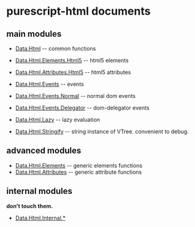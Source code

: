 purescript-html documents
===

main modules
---
* [Data.Html](Data/Html.md) -- common functions
* [Data.Html.Elements.Html5](Data/Html/Elements/Html5.md) -- html5 elements
* [Data.Html.Attributes.Html5](Data/Html/Attributes/Html5.md) -- html5 attributes

* [Data.Html.Events](Data/Html/Events.md) -- events
* [Data.Html.Events.Normal](Data/Html/Events/Normal.md) -- normal dom events
* [Data.Html.Events.Delegator](Data/Html/Events/Delegator.md) -- dom-delegator events

* [Data.Html.Lazy](Data/Html/Lazy.md) -- lazy evaluation

* [Data.Html.Stringify](Data/Html/Stringify.md) -- string instance of VTree. convenient to debug.

advanced modules
---
* [Data.Html.Elements](Data/Html/Elements.md) -- generic elements functions
* [Data.Html.Attributes](Data/Html/Attributes.md) -- generic attribute functions

internal modules
---
**don't touch them.**

* [Data.Html.Internal.*](Data/Html/Internal)
